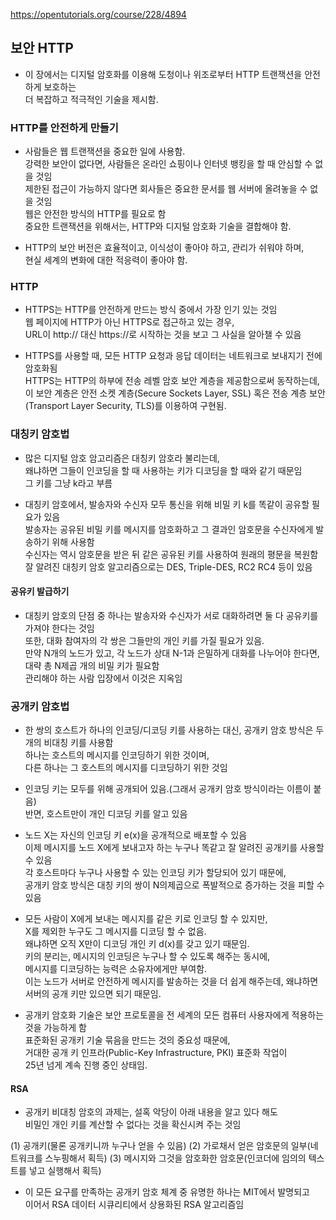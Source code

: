 https://opentutorials.org/course/228/4894 




## 보안 HTTP

- 이 장에서는 디지털 암호화를 이용해 도청이나 위조로부터 HTTP 트랜잭션을 안전하게 보호하는  
  더 복잡하고 적극적인 기술을 제시함.  
  
  

### HTTP를 안전하게 만들기

- 사람들은 웹 트랜잭션을 중요한 일에 사용함.   
  강력한 보안이 없다면, 사람들은 온라인 쇼핑이나 인터넷 뱅킹을 할 때 안심할 수 없을 것임  
  제한된 접근이 가능하지 않다면 회사들은 중요한 문서를 웹 서버에 올려놓을 수 없을 것임  
  웹은 안전한 방식의 HTTP를 필요로 함  
  중요한 트랜잭션을 위해서는, HTTP와 디지털 암호화 기술을 결합해야 함.  
  
- HTTP의 보안 버전은 효율적이고, 이식성이 좋아야 하고, 관리가 쉬워야 하며,  
  현실 세계의 변화에 대한 적응력이 좋아야 함.  


### HTTP

- HTTPS는 HTTP를 안전하게 만드는 방식 중에서 가장 인기 있는 것임  
  웹 페이지에 HTTP가 아닌 HTTPS로 접근하고 있는 경우,  
  URL이 http:// 대신 https://로 시작하는 것을 보고 그 사실을 알아챌 수 있음  
  
- HTTPS를 사용할 때, 모든 HTTP 요청과 응답 데이터는 네트워크로 보내지기 전에 암호화됨  
  HTTPS는 HTTP의 하부에 전송 레벨 암호 보안 계층을 제공함으로써 동작하는데,  
  이 보안 계층은 안전 소켓 계층(Secure Sockets Layer, SSL) 혹은 전송 계층 보안(Transport Layer Security, TLS)를 이용하여 구현됨.  
  
 
### 대칭키 암호법

- 많은 디지털 암호 암고리즘은 대칭키 암호라 불리는데,   
  왜냐하면 그들이 인코딩을 할 때 사용하는 키가 디코딩을 할 때와 같기 때문임  
  그 키를 그냥 k라고 부름 
  
- 대칭키 암호에서, 발송자와 수신자 모두 통신을 위해 비밀 키 k를 똑같이 공유할 필요가 있음  
  발송자는 공유된 비밀 키를 메시지를 암호화하고 그 결과인 암호문을 수신자에게 발송하기 위해 사용함  
  수신자는 역시 암호문을 받은 뒤 같은 공유된 키를 사용하여 원래의 평문을 복원함  
  잘 알려진 대칭키 암호 알고리즘으로는 DES, Triple-DES, RC2 RC4 등이 있음  
  
  
#### 공유키 발급하기

- 대칭키 암호의 단점 중 하나는 발송자와 수신자가 서로 대화하려면 둘 다 공유키를 가져야 한다는 것임  
  또한, 대화 참여자의 각 쌍은 그들만의 개인 키를 가질 필요가 있음.  
  만약 N개의 노드가 있고, 각 노드가 상대 N-1과 은밀하게 대화를 나누어야 한다면,  
  대략 총 N제곱 개의 비밀 키가 필요함  
  관리해야 하는 사람 입장에서 이것은 지옥임 
  
  
### 공개키 암호법

- 한 쌍의 호스트가 하나의 인코딩/디코딩 키를 사용하는 대신, 
  공개키 암호 방식은 두 개의 비대칭 키를 사용함  
  하나는 호스트의 메시지를 인코딩하기 위한 것이며,  
  다른 하나는 그 호스트의 메시지를 디코딩하기 위한 것임  
  
- 인코딩 키는 모두를 위해 공개되어 있음.(그래서 공개키 암호 방식이라는 이름이 붙음)  
  반면, 호스트만이 개인 디코딩 키를 알고 있음  
  
 
- 노드 X는 자신의 인코딩 키 e(x)을 공개적으로 배포할 수 있음  
  이제 메시지를 노드 X에게 보내고자 하는 누구나 똑같고 잘 알려진 공개키를 사용할 수 있음  
  각 호스트마다 누구나 사용할 수 있는 인코딩 키가 할당되어 있기 때문에,  
  공개키 암호 방식은 대칭 키의 쌍이 N의제곱으로 폭발적으로 증가하는 것을 피할 수 있음  
  
- 모든 사람이 X에게 보내는 메시지를 같은 키로 인코딩 할 수 있지만,  
  X를 제외한 누구도 그 메시지를 디코딩 할 수 없음.  
  왜냐하면 오직 X만이 디코딩 개인 키 d(x)를 갖고 있기 때문임.  
  키의 분리는, 메시지의 인코딩은 누구나 할 수 있도록 해주는 동시에,  
  메시지를 디코딩하는 능력은 소유자에게만 부여함.  
  이는 노드가 서버로 안전하게 메시지를 발송하는 것을 더 쉽게 해주는데, 왜냐하면 서버의 공개 키만 있으면 되기 때문임.  
  
- 공개키 암호화 기술은 보안 프로토콜을 전 세계의 모든 컴퓨터 사용자에게 적용하는 것을 가능하게 함  
  표준화된 공개키 기술 묶음을 만드는 것의 중요성 때문에,  
  거대한 공개 키 인프라(Public-Key Infrastructure, PKI) 표준화 작업이  
  25년 넘게 계속 진행 중인 상태임.  
  

#### RSA

- 공개키 비대칭 암호의 과제는, 설혹 악당이 아래 내용을 알고 있다 해도  
  비밀인 개인 키를 계산할 수 없다는 것을 확신시켜 주는 것임  
  
(1) 공개키(물론 공개키니까 누구나 얻을 수 있음) 
(2) 가로채서 얻은 암호문의 일부(네트워크를 스누핑해서 획득)
(3) 메시지와 그것을 암호화한 암호문(인코더에 임의의 텍스트를 넣고 실행해서 획득) 

- 이 모든 요구를 만족하는 공개키 암호 체계 중 유명한 하나는 MIT에서 발명되고  
  이어서 RSA 데이터 시큐리티에서 상용화된 RSA 알고리즘임  
  

  
  
  
  
  
 
 
  
  
  
